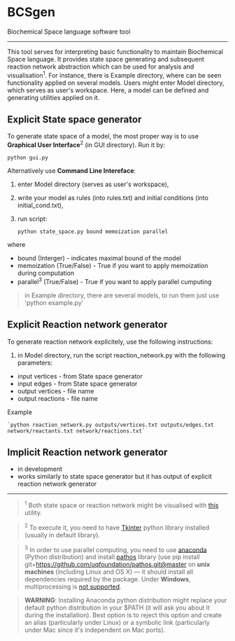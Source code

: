 # BCSgen
Biochemical Space language software tool

----------------------------------

This tool serves for interpreting basic functionality to maintain Biochemical Space language. It provides state space generating and subsequent reaction network abstraction which can be used for analysis and visualisation<sup>1</sup>. For instance, there is Example directory, where can be seen functionality applied on several models. Users might enter Model directory, which serves as user's workspace. Here, a model can be defined and generating utilities applied on it. 

## Explicit State space generator

To generate state space of a model, the most proper way is to use __Graphical User Interface__<sup>2</sup> (in GUI directory). Run it by:

   `python gui.py`

Alternatively use __Command Line Intereface__:

1. enter Model directory (serves as user's workspace),
2. write your model as rules (into rules.txt) and initial conditions (into initial_cond.txt),
3. run script:

   `python state_space.py bound memoization parallel`

 where 
 * bound (Interger) - indicates maximal bound of the model
 * memoization (True/False) - True if you want to apply memoization during computation
 * parallel<sup>3</sup> (True/False) - True if you want to apply parallel cumputing

> in Example directory, there are several models, to run them just use 'python example.py'

## Explicit Reaction network generator

To generate reaction network explicitely, use the following instructions:

1. in Model directory, run the script reaction_network.py with the following parameters:
* input vertices - from State space generator
* input edges - from State space generator
* output vertices - file name
* output reactions - file name
  
Example

    `python reaction_network.py outputs/vertices.txt outputs/edges.txt network/reactants.txt network/reactions.txt`

## Implicit Reaction network generator

- in development
- works similarly to state space generator but it has output of explicit reaction network generator

---
> <sup>1</sup> Both state space or reaction network might be visualised with [this](https://github.com/mathooo/NetworkVISUAL) utility.

> <sup>2</sup> To execute it, you need to have [Tkinter](https://wiki.python.org/moin/TkInter) python library installed (usually in default library).

> <sup>3</sup> In order to use parallel computing, you need to use [anaconda](http://conda.pydata.org/docs/install/quick.html) (Python distribution) and install [pathos](https://github.com/uqfoundation/pathos) library (use pip install git+https://github.com/uqfoundation/pathos.git@master on __unix machines__ (including Linux and OS X) — it should install all dependencies required by the package. Under __Windows__, multiprocessing is [not supported](http://i.imgur.com/s3OimLn.png).

> **WARNING**: Installing Anaconda python distribution might replace your default python distribution in your $PATH (it will ask you about it during the installation). Best option is to reject this option and create an alias (particularly under Linux) or a symbolic link (particularly under Mac since it's independent on Mac ports).
